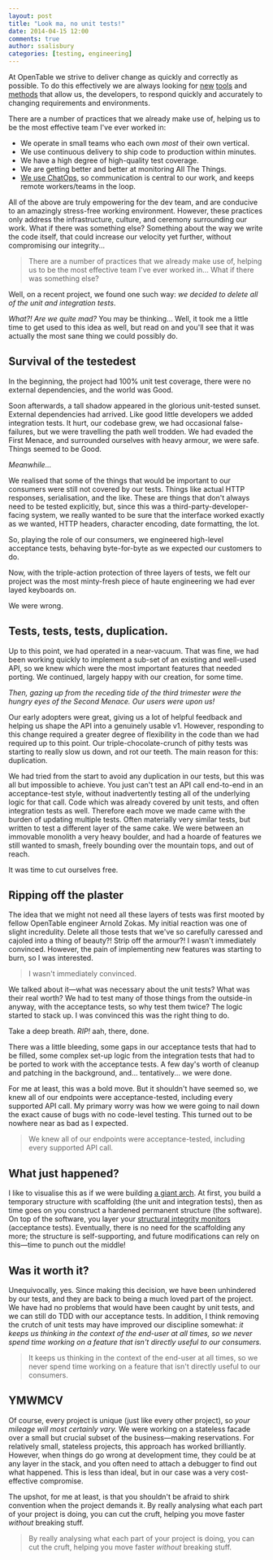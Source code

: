 ```yaml
---
layout: post
title: "Look ma, no unit tests!"
date: 2014-04-15 12:00
comments: true
author: ssalisbury
categories: [testing, engineering]
---
```


At OpenTable we strive to deliver change as quickly and correctly as possible. To do this effectively we are always looking for [new](/blog/2014/02/28/api-benchmark/) [tools](/blog/2013/08/16/grunt-plus-vagrant-equals-acceptance-test-heaven/) and [methods](/blog/2014/02/10/the-adoption-of-configuration-management/) that allow us, the developers, to respond quickly and accurately to changing requirements and environments.

There are a number of practices that we already make use of, helping us to be the most effective team I've ever worked in:

- We operate in small teams who each own _most_ of their own vertical.
- We use continuous delivery to ship code to production within minutes.
- We have a high degree of high-quality test coverage.
- We are getting better and better at monitoring All The Things.
- [We use ChatOps](/blog/2013/11/22/beginning-a-journey-to-chatops-with-hubot/), so communication is central to our work, and keeps remote workers/teams in the loop.

All of the above are truly empowering for the dev team, and are conducive to an amazingly stress-free working environment. However, these practices only address the infrastructure, culture, and ceremony surrounding our work. What if there was something else? Something about the way we write the code itself, that could increase our velocity yet further, without compromising our integrity...

> There are a number of practices that we already make use of, helping us to be the most effective team I've ever worked in... What if there was something else?

Well, on a recent project, we found one such way: *_we decided to delete all of the unit and integration tests_*.

_What?! Are we quite mad?_ You may be thinking... Well, it took me a little time to get used to this idea as well, but read on and you'll see that it was actually the most sane thing we could possibly do.

## Survival of the testedest
In the beginning, the project had 100% unit test coverage, there were no external dependencies, and the world was Good.

Soon afterwards, a tall shadow appeared in the glorious unit-tested sunset. External dependencies had arrived. Like good little developers we added integration tests. It hurt, our codebase grew, we had occasional false-failures, but we were travelling the path well trodden. We had evaded the First Menace, and surrounded ourselves with heavy armour, we were safe. Things seemed to be Good.

_Meanwhile..._

We realised that some of the things that would be important to our consumers were still not covered by our tests. Things like actual HTTP responses, serialisation, and the like. These are things that don't always need to be tested explicitly, but, since this was a third-party-developer-facing system, we really wanted to be sure that the interface worked exactly as we wanted, HTTP headers, character encoding, date formatting, the lot.

So, playing the role of our consumers, we engineered high-level acceptance tests, behaving byte-for-byte as we expected our customers to do.

Now, with the triple-action protection of three layers of tests, we felt our project was the most minty-fresh piece of haute engineering we had ever layed keyboards on.

We were wrong.

## Tests, tests, tests, duplication.
Up to this point, we had operated in a near-vacuum. That was fine, we had been working quickly to implement a sub-set of an existing and well-used API, so we knew which were the most important features that needed porting. We continued, largely happy with our creation, for some time.

_Then, gazing up from the receding tide of the third trimester were the hungry eyes of the Second Menace. Our users were upon us!_

Our early adopters were great, giving us a lot of helpful feedback and helping us shape the API into a genuinely usable v1. However, responding to this change required a greater degree of flexibility in the code than we had required up to this point. Our triple-chocolate-crunch of pithy tests was starting to really slow us down, and rot our teeth. The main reason for this: duplication.

We had tried from the start to avoid any duplication in our tests, but this was all but impossible to achieve. You just can't test an API call end-to-end in an acceptance-test style, without inadvertently testing all of the underlying logic for that call. Code which was already covered by unit tests, and often integration tests as well. Therefore each move we made came with the burden of updating multiple tests. Often materially very similar tests, but written to test a different layer of the same cake. We were between an immovable monolith a very heavy boulder, and had a hoarde of features we still wanted to smash, freely bounding over the mountain tops, and out of reach.

It was time to cut ourselves free.

## Ripping off the plaster
The idea that we might not need all these layers of tests was first mooted by fellow OpenTable engineer Arnold Zokas. My initial reaction was one of slight incredulity. Delete all those tests that we've so carefully caressed and cajoled into a thing of beauty?! Strip off the armour?! I wasn't immediately convinced. However, the pain of implementing new features was starting to burn, so I was interested.

> I wasn't immediately convinced.

We talked about it&mdash;what was necessary about the unit tests? What was their real worth? We had to test many of those things from the outside-in anyway, with the acceptance tests, so why test them twice? The logic started to stack up. I was convinced this was the right thing to do.

Take a deep breath. _RIP!_ aah, there, done.

There was a little bleeding, some gaps in our acceptance tests that had to be filled, some complex set-up logic from the integration tests that had to be ported to work with the acceptance tests. A few day's worth of cleanup and patching in the background, and... tentatively... we were done.

For me at least, this was a bold move. But it shouldn't have seemed so, we knew all of our endpoints were acceptance-tested, including every supported API call. My primary worry was how we were going to nail down the exact cause of bugs with no code-level testing. This turned out to be nowhere near as bad as I expected.

> We knew all of our endpoints were acceptance-tested, including every supported API call.

## What just happened?
I like to visualise this as if we were building [a giant arch](http://en.wikipedia.org/wiki/Gateway_Arch). At first, you build a temporary structure with scaffolding (the unit and integration tests), then as time goes on you construct a hardened permanent structure (the software). On top of the software, you layer your [structural integrity monitors](http://en.wikipedia.org/wiki/Structural_health_monitoring) (acceptance tests). Eventually, there is no need for the scaffolding any more; the structure is self-supporting, and future modifications can rely on this&mdash;time to punch out the middle!

## Was it worth it?
Unequivocally, yes. Since making this decision, we have been unhindered by our tests, and they are back to being a much loved part of the project. We have had no problems that would have been caught by unit tests, and we can still do TDD with our acceptance tests. In addition, I think removing the crutch of unit tests may have improved our discipline somewhat: _it keeps us thinking in the context of the end-user at all times, so we never spend time working on a feature that isn't directly useful to our consumers._

> It keeps us thinking in the context of the end-user at all times, so we never spend time working on a feature that isn't directly useful to our consumers.

## YMWMCV
Of course, every project is unique (just like every other project), so _your mileage will most certainly vary._ We were working on a stateless facade over a small but crucial subset of the business&mdash;making reservations. For relatively small, stateless projects, this approach has worked brilliantly. However, when things do go wrong at development time, they could be at any layer in the stack, and you often need to attach a debugger to find out what happened. This is less than ideal, but in our case was a very cost-effective compromise.

The upshot, for me at least, is that you shouldn't be afraid to shirk convention when the project demands it. By really analysing what each part of your project is doing, you can cut the cruft, helping you move faster _without_ breaking stuff.

> By really analysing what each part of your project is doing, you can cut the cruft, helping you move faster _without_ breaking stuff.
